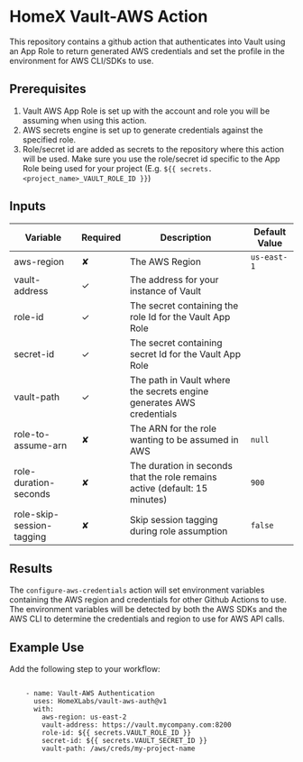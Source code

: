 # HomeX Vault-AWS Action

This repository contains a github action that authenticates into Vault using an App Role to return generated AWS credentials and set the profile in the environment for AWS CLI/SDKs to use. 

## Prerequisites 

1. Vault AWS App Role is set up with the account and role you will be assuming when using this action.
2. AWS secrets engine is set up to generate credentials against the specified role.
3. Role/secret id are added as secrets to the repository where this action will be used. Make sure you use the role/secret id specific to the App Role being used for your project (E.g. `${{ secrets.<project_name>_VAULT_ROLE_ID }}`)


## Inputs

| Variable | Required | Description | Default Value |
|----------|----------|-------------|---------------|
| aws-region | ✘ | The AWS Region | `us-east-1` |
| vault-address | ✓ | The address for your instance of Vault |  |
| role-id | ✓ | The secret containing the role Id for the Vault App Role |  |
| secret-id | ✓ | The secret containing secret Id for the Vault App Role |  |
| vault-path | ✓ | The path in Vault where the secrets engine generates AWS credentials |  |
| role-to-assume-arn | ✘ | The ARN for the role wanting to be assumed in AWS | `null` |
| role-duration-seconds | ✘ | The duration in seconds that the role remains active (default: 15 minutes) | `900` |
| role-skip-session-tagging | ✘ | Skip session tagging during role assumption | `false` |


## Results

The `configure-aws-credentials` action will set environment variables containing the AWS region and credentials for other Github Actions to use. The environment variables will be detected by both the AWS SDKs and the AWS CLI to determine the credentials and region to use for AWS API calls.

## Example Use

Add the following step to your workflow:
```

    - name: Vault-AWS Authentication
      uses: HomeXLabs/vault-aws-auth@v1
      with:
        aws-region: us-east-2
        vault-address: https://vault.mycompany.com:8200
        role-id: ${{ secrets.VAULT_ROLE_ID }}
        secret-id: ${{ secrets.VAULT_SECRET_ID }}
        vault-path: /aws/creds/my-project-name

```
